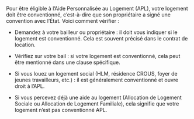Pour être éligible à l’Aide Personnalisée au Logement (APL), votre logement doit être conventionné, c’est-à-dire que son propriétaire a signé une convention avec l’État. Voici comment vérifier :

* Demandez à votre bailleur ou propriétaire : il doit vous indiquer si le logement est conventionné. Cela est souvent précisé dans le contrat de location.

* Vérifiez sur votre bail : si votre logement est conventionné, cela peut être mentionné dans une clause spécifique.

* Si vous louez un logement social (HLM, résidence CROUS, foyer de jeunes travailleurs, etc.) : il est généralement conventionné et ouvre droit à l’APL.

* Si vous percevez déjà une aide au logement (Allocation de Logement Sociale ou Allocation de Logement Familiale), cela signifie que votre logement n’est pas conventionné APL.